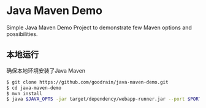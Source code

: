 # Java Maven Demo
Simple Java Maven Demo Project to demonstrate few Maven options and possibilities.

## 本地运行

确保本地环境安装了Java Maven 

```bash
$ git clone https://github.com/goodrain/java-maven-demo.git
$ cd java-maven-demo
$ mvn install
$ java $JAVA_OPTS -jar target/dependency/webapp-runner.jar --port $PORT target/*.jar
```
